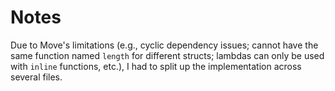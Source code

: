 # Notes

Due to Move's limitations (e.g., cyclic dependency issues; cannot have the same function named `length` for different
structs; lambdas can only be used with `inline` functions, etc.), I had to split up the implementation across several files. 